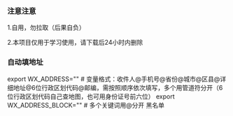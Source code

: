 ### 注意注意

1.自用，勿拉取（后果自负）

2.本项目仅用于学习使用，请下载后24小时内删除

### 自动填地址

export WX_ADDRESS="" # 变量格式：收件人@手机号@省份@城市@区县@详细地址@6位行政区划代码@邮编，需按照顺序依次填写，多个用管道符分开（6位行政区划代码自己查地图，也可用身份证号前六位）
export WX_ADDRESS_BLOCK="" # 多个关键词用@分开  黑名单


